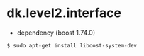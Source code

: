 # dk.level2.interface

* dependency (boost 1.74.0)
```
$ sudo apt-get install liboost-system-dev
```